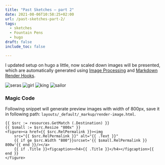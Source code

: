 ```yaml
---
title: "Past Sketches – part 2"
date: 2021-08-06T10:58:25+02:00
url: /past-sketches-part-2/
tags:
  - sketches
  - Fountain Pens
  - hugo
draft: false
include_toc: false

---
```

I updated setup on hugo a little, now scaled down images will be presented,
which are automatically generated using
[Image Processing](https://gohugo.io/content-management/image-processing/) and
[Markdown Render Hooks](https://gohugo.io/getting-started/configuration-markup/#markdown-render-hooks).

<!--more-->

![seras](img/seras.webp "Seras Victoria from Hellsing")
![girl](img/girl1.webp "Who knows…")
![king](img/king.webp "King from One-Punch Man")
![sailor](img/sailormoon.webp "Usagi Tsukino from Sailor Moon and Grid")

### Magic Code

Following snippet will generate preview images with width of 800px, save it in
following path: `layouts/_default/_markup/render-image.html`.

```
{{ $src := resources.GetMatch (.Destination) }}
{{ $small := $src.Resize "800x" }}
<figure><a href={{ $src.RelPermalink }}><img
    src="{{ $src.RelPermalink }}" alt="{{ .Text }}"
    {{ if ge $src.Width "800"}}srcset='{{ $small.RelPermalink }} 800w'{{ end }}/></a>
    {{ if .Title }}<figcaption><h4>{{ .Title }}</h4></figcaption>{{ end }}
</figure>
```
